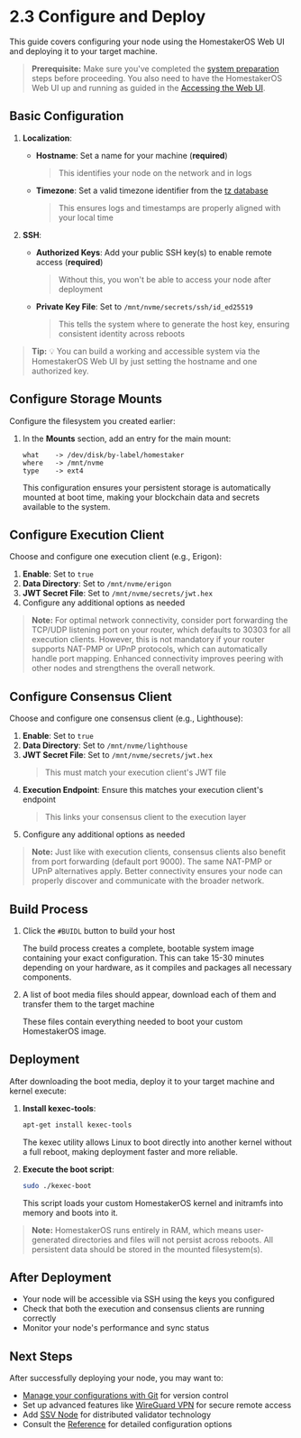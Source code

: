 # 2.3 Configure and Deploy

This guide covers configuring your node using the HomestakerOS Web UI and deploying it to your target machine.

> **Prerequisite:** Make sure you've completed the [system preparation](2.1-prepare_system.md) steps before proceeding. You also need to have the HomestakerOS Web UI up and running as guided in the [Accessing the Web UI](2.2-accessing_webui.md).

## Basic Configuration

1. **Localization**:
   - **Hostname**: Set a name for your machine (**required**)
     > This identifies your node on the network and in logs
   - **Timezone**: Set a valid timezone identifier from the [tz database](https://en.wikipedia.org/wiki/List_of_tz_database_time_zones)
     > This ensures logs and timestamps are properly aligned with your local time

2. **SSH**:
   - **Authorized Keys**: Add your public SSH key(s) to enable remote access (**required**)
     > Without this, you won't be able to access your node after deployment
   - **Private Key File**: Set to `/mnt/nvme/secrets/ssh/id_ed25519`
     > This tells the system where to generate the host key, ensuring consistent identity across reboots

> **Tip:** 💡 You can build a working and accessible system via the HomestakerOS Web UI by just setting the hostname and one authorized key.

## Configure Storage Mounts

Configure the filesystem you created earlier:

1. In the **Mounts** section, add an entry for the main mount:

   ```
   what    -> /dev/disk/by-label/homestaker
   where   -> /mnt/nvme
   type    -> ext4
   ```

   This configuration ensures your persistent storage is automatically mounted at boot time, making your blockchain data and secrets available to the system.

## Configure Execution Client

Choose and configure one execution client (e.g., Erigon):

1. **Enable**: Set to `true`
2. **Data Directory**: Set to `/mnt/nvme/erigon`
3. **JWT Secret File**: Set to `/mnt/nvme/secrets/jwt.hex`
4. Configure any additional options as needed

> **Note:** For optimal network connectivity, consider port forwarding the TCP/UDP listening port on your router, which defaults to 30303 for all execution clients. However, this is not mandatory if your router supports NAT-PMP or UPnP protocols, which can automatically handle port mapping. Enhanced connectivity improves peering with other nodes and strengthens the overall network.

## Configure Consensus Client

Choose and configure one consensus client (e.g., Lighthouse):

1. **Enable**: Set to `true`
2. **Data Directory**: Set to `/mnt/nvme/lighthouse`
3. **JWT Secret File**: Set to `/mnt/nvme/secrets/jwt.hex`
   > This must match your execution client's JWT file
4. **Execution Endpoint**: Ensure this matches your execution client's endpoint
   > This links your consensus client to the execution layer
5. Configure any additional options as needed

> **Note:** Just like with execution clients, consensus clients also benefit from port forwarding (default port 9000). The same NAT-PMP or UPnP alternatives apply. Better connectivity ensures your node can properly discover and communicate with the broader network.

## Build Process

1. Click the `#BUIDL` button to build your host

   The build process creates a complete, bootable system image containing your exact configuration. This can take 15-30 minutes depending on your hardware, as it compiles and packages all necessary components.

2. A list of boot media files should appear, download each of them and transfer them to the target machine

   These files contain everything needed to boot your custom HomestakerOS image.

## Deployment

After downloading the boot media, deploy it to your target machine and kernel execute:

1. **Install kexec-tools**:

   ```bash
   apt-get install kexec-tools
   ```

   The kexec utility allows Linux to boot directly into another kernel without a full reboot, making deployment faster and more reliable.

2. **Execute the boot script**:

   ```bash
   sudo ./kexec-boot
   ```

   This script loads your custom HomestakerOS kernel and initramfs into memory and boots into it.

> **Note:** HomestakerOS runs entirely in RAM, which means user-generated directories and files will not persist across reboots.
All persistent data should be stored in the mounted filesystem(s).

## After Deployment

- Your node will be accessible via SSH using the keys you configured
- Check that both the execution and consensus clients are running correctly
- Monitor your node's performance and sync status

## Next Steps

After successfully deploying your node, you may want to:

- [Manage your configurations with Git](2.4-git_management.md) for version control
- Set up advanced features like [WireGuard VPN](3.1-wireguard_vpn.md) for secure remote access
- Add [SSV Node](3.2-ssv_node.md) for distributed validator technology
- Consult the [Reference](4-reference.md) for detailed configuration options
